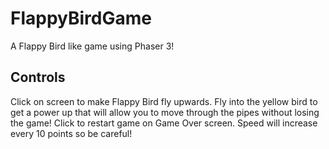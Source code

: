 # FlappyBirdGame
A Flappy Bird like game using Phaser 3!

## Controls

Click on screen to make Flappy Bird fly upwards.
Fly into the yellow bird to get a power up that will allow you to move through the pipes without losing the game!
Click to restart game on Game Over screen.
Speed will increase every 10 points so be careful!
